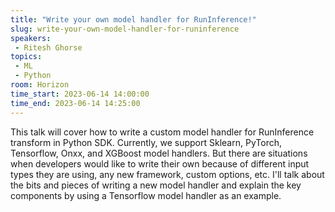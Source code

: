 ```yaml
---
title: "Write your own model handler for RunInference!"
slug: write-your-own-model-handler-for-runinference
speakers:
 - Ritesh Ghorse
topics:
 - ML
 - Python
room: Horizon
time_start: 2023-06-14 14:00:00
time_end: 2023-06-14 14:25:00
---
```


This talk will cover how to write a custom model handler for RunInference transform in Python SDK. Currently, we support Sklearn, PyTorch, Tensorflow, Onxx, and XGBoost model handlers. But there are situations when developers would like to write their own because of different input types they are using, any new framework, custom options, etc. I'll talk about the bits and pieces of writing a new model handler and explain the key components by using a Tensorflow model handler as an example.